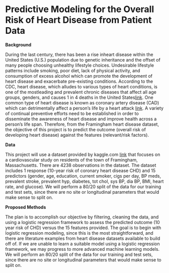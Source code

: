 # Predictive Modeling for the Overall Risk of Heart Disease from Patient Data

**Background**


During the last century, there has been a rise inheart disease within the United States (U.S.) population due to genetic inheritance and the offset of many people choosing unhealthy lifestyle choices. Undesirable lifestyle patterns include smoking, poor diet, lack of physical activity, and consumption of excess alcohol which can promote the development of heart disease and exacerbate pre-existing conditions. According to the CDC, heart disease, which alludes to various types of heart conditions, is one of the mostleading and prevalent chronic diseases that affect all age groups, genders, and causes 1 in 4 deaths in the United States[link]( https://www.cdc.gov/heartdisease/facts.htm#:~:text=Heart%20disease%20is%20the%20leading,1%20in%20every%204%20deaths.). One common type of heart disease is known as coronary artery disease (CAD) which can detrimentally affect a person’s life by a heart attack [link](https://www.cdc.gov/heartdisease/index.htm). A variety of continual preventive efforts need to be established in order to disseminate the awareness of heart disease and improve health across a person’s life span. Therefore, from the Framingham heart disease dataset, the objective of this project is to predict the outcome (overall risk of developing heart disease) against the features (relevant/risk factors).


**Data**

This project will use a dataset provided by kaggle.com [link](https://www.kaggle.com/dileep070/heart-disease-prediction-using-logistic-regression) that focuses on a cardiovascular study on residents of the town of Framingham, Massachusetts. There are 4238 observations in the dataset. The dataset includes 1 response (10-year risk of coronary heart disease CHD) and 15 predictors (gender, age, education, current smoker, cigs per day, BP meds, prevalent stroke, prevalent hyp, diabetes, tot chol, sys BP, dia BP, BMI, heart rate, and glucose). We will perform a 80/20 split of the data for our training and test sets, since there are no site or longitudinal parameters that would make sense to split on.

**Proposed Methods** 

The plan is to accomplish our objective by filtering, cleaning the data, and using a logistic regression framework to assess the predicted outcome (10 year risk of CHD) versus the 15 features provided. The goal is to begin with logistic regression modeling, since this is the most straightforward, and there are literature examples from heart disease datasets available to build off of. If we are unable to learn a suitable model using a logistic regression framework, we may progress to more advanced machine learning models. We will perform an 80/20 split of the data for our training and test sets, since there are no site or longitudinal parameters that would make sense to split on. 
